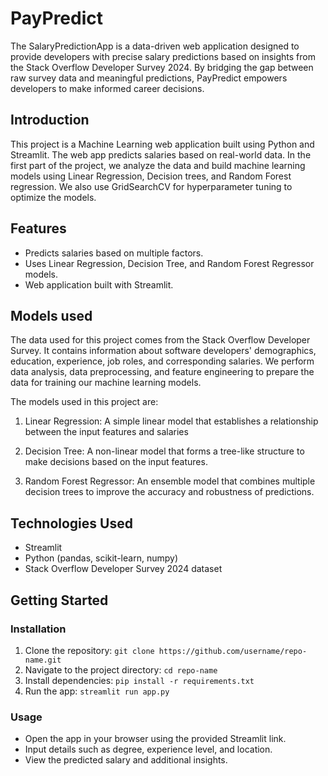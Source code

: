 # PayPredict
The SalaryPredictionApp is a data-driven web application designed to provide developers with precise salary predictions based on insights from the Stack Overflow Developer Survey 2024. By bridging the gap between raw survey data and meaningful predictions, PayPredict empowers developers to make informed career decisions.

## Introduction
This project is a Machine Learning web application built using Python and Streamlit. The web app predicts salaries based on real-world data. In the first part of the project, we analyze the data and build machine learning models using Linear Regression, Decision trees, and Random Forest regression. We also use GridSearchCV for hyperparameter tuning to optimize the models.

## Features
- Predicts salaries based on multiple factors.  
- Uses Linear Regression, Decision Tree, and Random Forest Regressor models.  
- Web application built with Streamlit.

## Models used
The data used for this project comes from the Stack Overflow Developer Survey. It contains information about software developers' demographics, education, experience, job roles, and corresponding salaries. We perform data analysis, data preprocessing, and feature engineering to prepare the data for training our machine learning models.

The models used in this project are:

1. Linear Regression: A simple linear model that establishes a relationship between the input features and salaries

2. Decision Tree: A non-linear model that forms a tree-like structure to make decisions based on the input features.

3. Random Forest Regressor: An ensemble model that combines multiple decision trees to improve the accuracy and robustness of predictions.

## Technologies Used  
- Streamlit  
- Python (pandas, scikit-learn, numpy)  
- Stack Overflow Developer Survey 2024 dataset

## Getting Started 
### Installation  
1. Clone the repository: `git clone https://github.com/username/repo-name.git`  
2. Navigate to the project directory: `cd repo-name`  
3. Install dependencies: `pip install -r requirements.txt`  
4. Run the app: `streamlit run app.py`  

### Usage  
- Open the app in your browser using the provided Streamlit link.  
- Input details such as degree, experience level, and location.  
- View the predicted salary and additional insights.  


